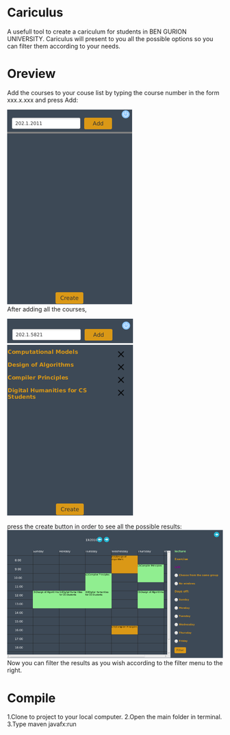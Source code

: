# Cariculus
A usefull tool to create a cariculum for students in BEN GURION UNIVERSITY. Cariculus will present to you all the possible options so you can filter them according to your needs.<br/>
# Oreview
Add the courses to your couse list by typing the course number in the form xxx.x.xxx and press Add:<br/>


 <img src="./img/openScreen.png"><br/>
After adding all the courses,<br/>


 <img src="./img/courseList.png"><br/>
 
 
  press the create button in order to see all the possible results:<br/>
   <img src="./img/resultList.png"></br>
Now you can filter the results as you wish according to the filter menu to the right.
# Compile
1.Clone to project to your local computer.
2.Open the main folder in terminal.
3.Type maven javafx:run

